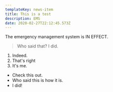 ```yaml
---
templateKey: news-item
title: This is a test
description: EMS
date: 2020-02-27T22:12:45.573Z
---
```

The emergency management system is IN EFFECT.

> Who said that? I did.

1. Indeed.
2. That's right
3. It's me.

* Check this out.
* Who said this is how it is.
* I did!
